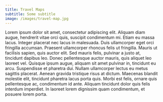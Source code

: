 ```yaml
---
title: Travel Maps
subtitle: Some subtitle
image: /images/travel-map.jpg
---
```

Lorem ipsum dolor sit amet, consectetur adipiscing elit. Aliquam diam augue, hendrerit vitae orci quis, suscipit condimentum mi. Etiam eu massa lacus. Integer placerat nec lacus in malesuada. Duis ullamcorper eget orci fringilla accumsan. Praesent ullamcorper rhoncus felis ut fringilla. Mauris ut facilisis sapien, quis auctor elit. Sed mauris felis, pulvinar a justo at, tincidunt dapibus leo. Donec pellentesque auctor mauris, quis aliquet leo laoreet vel. Quisque ipsum augue, aliquam sit amet pulvinar in, tincidunt eu arcu. Suspendisse et pharetra dui. Nullam ullamcorper lectus eu metus sagittis placerat. Aenean gravida tristique risus at dictum. Maecenas blandit molestie elit, tincidunt pharetra lacus porta quis. Morbi est felis, ornare quis pellentesque ac, condimentum id ante. Aliquam tincidunt dolor quis felis interdum imperdiet. In laoreet lorem dignissim quam condimentum, et posuere lorem porta.
